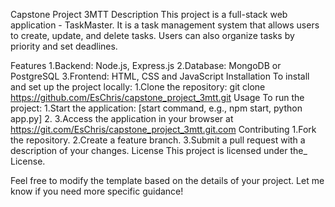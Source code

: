 
Capstone Project 3MTT
Description
This project is a full-stack web application - TaskMaster. It is a task management system that allows users to create, update, and delete tasks. Users can also organize tasks by priority and set deadlines.

Features
1.Backend: Node.js, Express.js
2.Database: MongoDB or PostgreSQL
3.Frontend: HTML, CSS and JavaScript
Installation
To install and set up the project locally:
1.Clone the repository:  git clone https://github.com/EsChris/capstone_project_3mtt.git
Usage
To run the project:
1.Start the application: 
[start command, e.g., npm start, python app.py]
2.
3.Access the application in your browser at  https://git.com/EsChris/capstone_project_3mtt.git.com
Contributing
1.Fork the repository.
2.Create a feature branch.
3.Submit a pull request with a description of your changes.
License
This project is licensed under the_ License.

Feel free to modify the template based on the details of your project. Let me know if you need more specific guidance!

